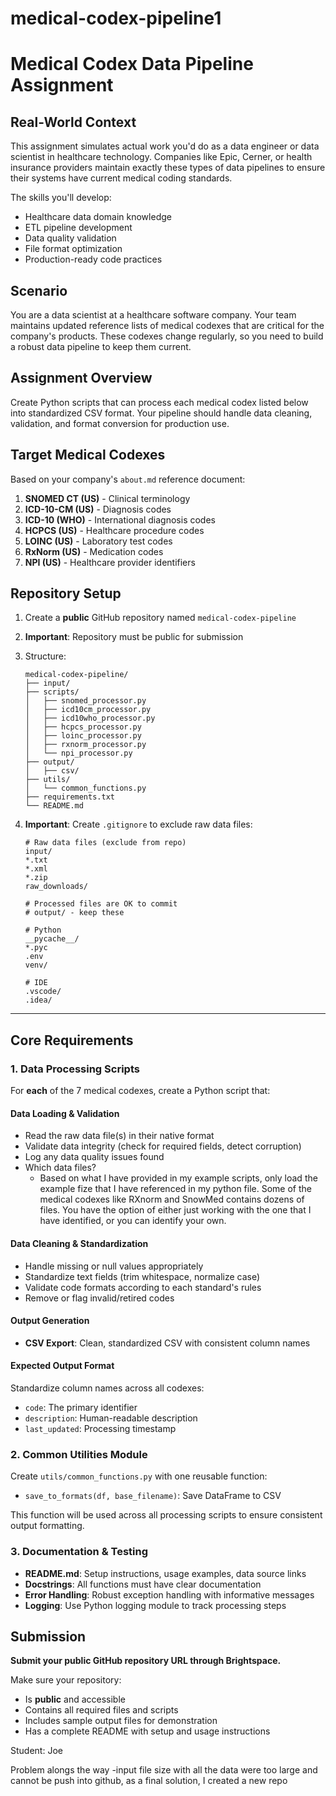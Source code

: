 # medical-codex-pipeline1
# Medical Codex Data Pipeline Assignment

## Real-World Context

This assignment simulates actual work you'd do as a data engineer or data scientist in healthcare technology. Companies like Epic, Cerner, or health insurance providers maintain exactly these types of data pipelines to ensure their systems have current medical coding standards.

The skills you'll develop:
- Healthcare data domain knowledge
- ETL pipeline development
- Data quality validation
- File format optimization
- Production-ready code practices

## Scenario
You are a data scientist at a healthcare software company. Your team maintains updated reference lists of medical codexes that are critical for the company's products. These codexes change regularly, so you need to build a robust data pipeline to keep them current.

## Assignment Overview
Create Python scripts that can process each medical codex listed below into standardized CSV format. Your pipeline should handle data cleaning, validation, and format conversion for production use.

## Target Medical Codexes
Based on your company's `about.md` reference document:

1. **SNOMED CT (US)** - Clinical terminology
2. **ICD-10-CM (US)** - Diagnosis codes  
3. **ICD-10 (WHO)** - International diagnosis codes
4. **HCPCS (US)** - Healthcare procedure codes
5. **LOINC (US)** - Laboratory test codes
6. **RxNorm (US)** - Medication codes
7. **NPI (US)** - Healthcare provider identifiers

## Repository Setup
1. Create a **public** GitHub repository named `medical-codex-pipeline`
2. **Important**: Repository must be public for submission
3. Structure:
   ```
   medical-codex-pipeline/
   ├── input/
   ├── scripts/
   │   ├── snomed_processor.py
   │   ├── icd10cm_processor.py
   │   ├── icd10who_processor.py
   │   ├── hcpcs_processor.py
   │   ├── loinc_processor.py
   │   ├── rxnorm_processor.py
   │   └── npi_processor.py
   ├── output/
   │   ├── csv/
   ├── utils/
   │   └── common_functions.py
   ├── requirements.txt
   └── README.md
   ```

4. **Important**: Create `.gitignore` to exclude raw data files:
   ```gitignore
   # Raw data files (exclude from repo)
   input/
   *.txt
   *.xml
   *.zip
   raw_downloads/
   
   # Processed files are OK to commit
   # output/ - keep these
   
   # Python
   __pycache__/
   *.pyc
   .env
   venv/
   
   # IDE
   .vscode/
   .idea/
   ```

---

## Core Requirements

### 1. Data Processing Scripts
For **each** of the 7 medical codexes, create a Python script that:

#### Data Loading & Validation
- Read the raw data file(s) in their native format
- Validate data integrity (check for required fields, detect corruption)
- Log any data quality issues found
- Which data files? 
    - Based on what I have provided in my example scripts, only load the example fize that I have referenced in my python file. Some of the medical codexes like RXnorm and SnowMed contains dozens of files. You have the option of either just working with the one that I have identified, or you can identify your own. 

#### Data Cleaning & Standardization
- Handle missing or null values appropriately
- Standardize text fields (trim whitespace, normalize case)
- Validate code formats according to each standard's rules
- Remove or flag invalid/retired codes

#### Output Generation
- **CSV Export**: Clean, standardized CSV with consistent column names


#### Expected Output Format
Standardize column names across all codexes:
- `code`: The primary identifier
- `description`: Human-readable description
- `last_updated`: Processing timestamp

### 2. Common Utilities Module
Create `utils/common_functions.py` with one reusable function:
- `save_to_formats(df, base_filename)`: Save DataFrame to CSV 

This function will be used across all processing scripts to ensure consistent output formatting.

### 3. Documentation & Testing
- **README.md**: Setup instructions, usage examples, data source links
- **Docstrings**: All functions must have clear documentation
- **Error Handling**: Robust exception handling with informative messages
- **Logging**: Use Python logging module to track processing steps



## Submission

**Submit your public GitHub repository URL through Brightspace.**

Make sure your repository:
- Is **public** and accessible
- Contains all required files and scripts
- Includes sample output files for demonstration
- Has a complete README with setup and usage instructions



Student: Joe

Problem alongs the way
-input file size with all the data were too large and cannot be push into github, as a final solution, I created a new repo
